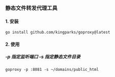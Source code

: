 ### 静态文件转发代理工具

#### 1. 安装
```shell
go install github.com/kingparks/goproxy@latest
```

#### 2. 使用 
##### -p 指定监听端口 -s 指定静态文件目录
```shell
goproxy -p :8081 -s ~/domains/public_html
```